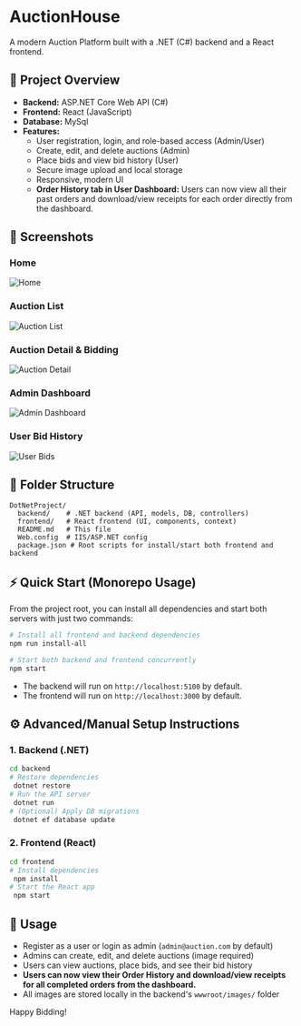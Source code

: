 # AuctionHouse

A modern Auction Platform built with a .NET (C#) backend and a React frontend.

## 🚀 Project Overview
- **Backend:** ASP.NET Core Web API (C#)
- **Frontend:** React (JavaScript)
- **Database:** MySql
- **Features:**
  - User registration, login, and role-based access (Admin/User)
  - Create, edit, and delete auctions (Admin)
  - Place bids and view bid history (User)
  - Secure image upload and local storage
  - Responsive, modern UI
  - **Order History tab in User Dashboard:** Users can now view all their past orders and download/view receipts for each order directly from the dashboard.

## 📸 Screenshots

### Home
![Home](frontend/public/images/home.png)

### Auction List
![Auction List](frontend/public/images/auctions.png)

### Auction Detail & Bidding
![Auction Detail](frontend/public/images/Detail.png)

### Admin Dashboard
![Admin Dashboard](frontend/public/images/panel.png)

### User Bid History
![User Bids](frontend/public/images/bids.png)

## 📁 Folder Structure
```
DotNetProject/
  backend/    # .NET backend (API, models, DB, controllers)
  frontend/   # React frontend (UI, components, context)
  README.md   # This file
  Web.config  # IIS/ASP.NET config
  package.json # Root scripts for install/start both frontend and backend
```

## ⚡️ Quick Start (Monorepo Usage)

From the project root, you can install all dependencies and start both servers with just two commands:

```bash
# Install all frontend and backend dependencies
npm run install-all

# Start both backend and frontend concurrently
npm start
```
- The backend will run on `http://localhost:5100` by default.
- The frontend will run on `http://localhost:3000` by default.

## ⚙️ Advanced/Manual Setup Instructions

### 1. Backend (.NET)
```bash
cd backend
# Restore dependencies
 dotnet restore
# Run the API server
 dotnet run
# (Optional) Apply DB migrations
 dotnet ef database update
```

### 2. Frontend (React)
```bash
cd frontend
# Install dependencies
 npm install
# Start the React app
 npm start
```

## 📝 Usage
- Register as a user or login as admin (`admin@auction.com` by default)
- Admins can create, edit, and delete auctions (image required)
- Users can view auctions, place bids, and see their bid history
- **Users can now view their Order History and download/view receipts for all completed orders from the dashboard.**
- All images are stored locally in the backend's `wwwroot/images/` folder



Happy Bidding! 
